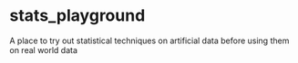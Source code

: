 # stats_playground
A place to try out statistical techniques on artificial data before using them on real world data
